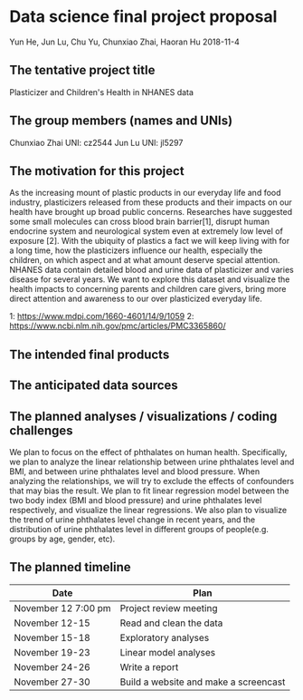 Data science final project proposal
================
Yun He, Jun Lu, Chu Yu, Chunxiao Zhai, Haoran Hu
2018-11-4

The tentative project title
---------------------------

Plasticizer and Children's Health in NHANES data

The group members (names and UNIs)
----------------------------------

Chunxiao Zhai UNI: cz2544
Jun Lu UNI: jl5297

The motivation for this project
-------------------------------

As the increasing mount of plastic products in our everyday life and food industry, plasticizers released from these products and their impacts on our health have brought up broad public concerns. Researches have suggested some small molecules can cross blood brain barrier\[1\], disrupt human endocrine system and neurological system even at extremely low level of exposure \[2\]. With the ubiquity of plastics a fact we will keep living with for a long time, how the plasticizers influence our health, especially the children, on which aspect and at what amount deserve special attention. NHANES data contain detailed blood and urine data of plasticizer and varies disease for several years. We want to explore this dataset and visualize the health impacts to concerning parents and children care givers, bring more direct attention and awareness to our over plasticized everyday life.

1: <https://www.mdpi.com/1660-4601/14/9/1059> 2: <https://www.ncbi.nlm.nih.gov/pmc/articles/PMC3365860/>

The intended final products
---------------------------

The anticipated data sources
----------------------------

The planned analyses / visualizations / coding challenges
---------------------------------------------------------

We plan to focus on the effect of phthalates on human health. Specifically, we plan to analyze the linear relationship between urine phthalates level and BMI, and between urine phthalates level and blood pressure. When analyzing the relationships, we will try to exclude the effects of confounders that may bias the result. We plan to fit linear regression model between the two body index (BMI and blood pressure) and urine phthalates level respectively, and visualize the linear regressions. We also plan to visualize the trend of urine phthalates level change in recent years, and the distribution of urine phthalates level in different groups of people(e.g. groups by age, gender, etc).

The planned timeline
--------------------

| Date                | Plan                                  |
|---------------------|---------------------------------------|
| November 12 7:00 pm | Project review meeting                |
| November 12-15      | Read and clean the data               |
| November 15-18      | Exploratory analyses                  |
| November 19-23      | Linear model analyses                 |
| November 24-26      | Write a report                        |
| November 27-30      | Build a website and make a screencast |
